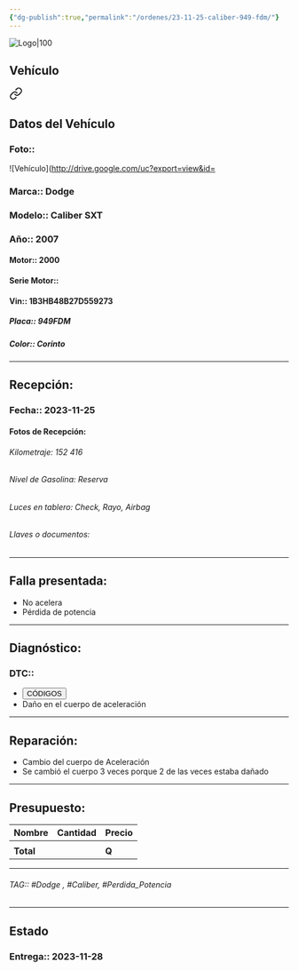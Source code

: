 ```yaml
---
{"dg-publish":true,"permalink":"/ordenes/23-11-25-caliber-949-fdm/"}
---
```


![Logo|100](http://drive.google.com/uc?export=view&id=137fl3TIZ0-PU8b-Pt0bsjclwHub_u78G)

## Vehículo

<div class="transclusion internal-embed is-loaded"><a class="markdown-embed-link" href="/vehiculos/dodge/caliber-949-fdm/#datos-del-vehiculo" aria-label="Open link"><svg xmlns="http://www.w3.org/2000/svg" width="24" height="24" viewBox="0 0 24 24" fill="none" stroke="currentColor" stroke-width="2" stroke-linecap="round" stroke-linejoin="round" class="svg-icon lucide-link"><path d="M10 13a5 5 0 0 0 7.54.54l3-3a5 5 0 0 0-7.07-7.07l-1.72 1.71"></path><path d="M14 11a5 5 0 0 0-7.54-.54l-3 3a5 5 0 0 0 7.07 7.07l1.71-1.71"></path></svg></a><div class="markdown-embed">



## Datos del Vehículo 
### Foto:: 
![Vehículo](http://drive.google.com/uc?export=view&id=

### Marca:: Dodge
### Modelo:: Caliber SXT
### Año:: 2007
#### Motor:: 2000
#### Serie Motor:: 
#### Vin:: 1B3HB48B27D559273
##### Placa:: 949FDM
##### Color:: Corinto
---


</div></div>


## Recepción:
### Fecha:: 2023-11-25
#### Fotos de Recepción:


###### Kilometraje: 152 416
###### Nivel de Gasolina: Reserva 
###### Luces en tablero: Check, Rayo, Airbag
###### Llaves o documentos: 

---

## Falla presentada:
- No acelera 
- Pérdida de potencia 


---

## Diagnóstico:
### DTC:: 

- <a href="https://usait.x431.com/Home/Report/reportDetail/diagnose_record_id/208c49afgeAE54AE54oGKwoGDh/report_type/D/l/es/timezone/-6"><button class="btn success">CÓDIGOS</button></a>
- Daño en el cuerpo de aceleración 

---
## Reparación:
- Cambio del cuerpo de Aceleración
- Se cambió el cuerpo 3 veces porque 2 de las veces estaba dañado 

---

## Presupuesto:

| Nombre | Cantidad | Precio |
| ------ | -------- | ------ |
|        |          |        |
| **Total**       |        |    **Q**    |

---

###### TAG:: #Dodge , #Caliber, #Perdida_Potencia 

---

## Estado

### Entrega:: 2023-11-28